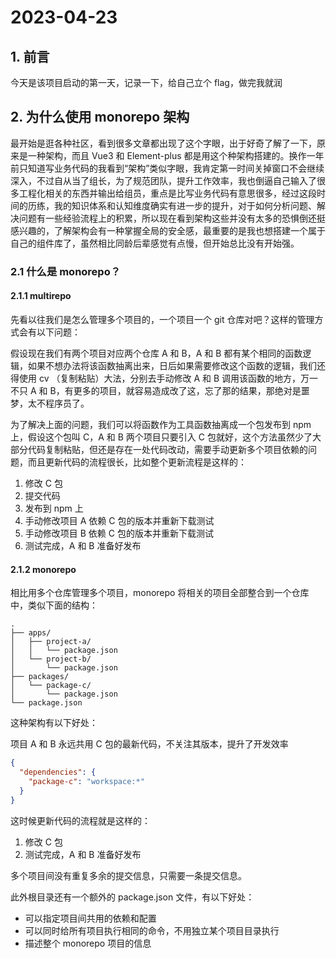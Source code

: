 # 2023-04-23

## 1. 前言

今天是该项目启动的第一天，记录一下，给自己立个 flag，做完我就润

## 2. 为什么使用 monorepo 架构

最开始是逛各种社区，看到很多文章都出现了这个字眼，出于好奇了解了一下，原来是一种架构，而且 Vue3 和 Element-plus 都是用这个种架构搭建的。换作一年前只知道写业务代码的我看到“架构”类似字眼，我肯定第一时间关掉窗口不会继续深入，不过自从当了组长，为了规范团队，提升工作效率，我也倒逼自己输入了很多工程化相关的东西并输出给组员，重点是比写业务代码有意思很多，经过这段时间的历练，我的知识体系和认知维度确实有进一步的提升，对于如何分析问题、解决问题有一些经验流程上的积累，所以现在看到架构这些并没有太多的恐惧倒还挺感兴趣的，了解架构会有一种掌握全局的安全感，最重要的是我也想搭建一个属于自己的组件库了，虽然相比同龄后辈感觉有点慢，但开始总比没有开始强。

### 2.1 什么是 monorepo？

#### 2.1.1 multirepo

先看以往我们是怎么管理多个项目的，一个项目一个 git 仓库对吧？这样的管理方式会有以下问题：

假设现在我们有两个项目对应两个仓库 A 和 B，A 和 B 都有某个相同的函数逻辑，如果不想办法将该函数抽离出来，日后如果需要修改这个函数的逻辑，我们还得使用 cv （复制粘贴）大法，分别去手动修改 A 和 B 调用该函数的地方，万一不只 A 和 B，有更多的项目，就容易造成改了这，忘了那的结果，那绝对是噩梦，太不程序员了。

为了解决上面的问题，我们可以将函数作为工具函数抽离成一个包发布到 npm 上，假设这个包叫 C，A 和 B 两个项目只要引入 C 包就好，这个方法虽然少了大部分代码复制粘贴，但还是存在一处代码改动，需要手动更新多个项目依赖的问题，而且更新代码的流程很长，比如整个更新流程是这样的：

1. 修改 C 包
2. 提交代码
3. 发布到 npm 上
4. 手动修改项目 A 依赖 C 包的版本并重新下载测试
5. 手动修改项目 B 依赖 C 包的版本并重新下载测试
6. 测试完成，A 和 B 准备好发布

#### 2.1.2 monorepo

相比用多个仓库管理多个项目，monorepo 将相关的项目全部整合到一个仓库中，类似下面的结构：

```
.
├── apps/
│   ├── project-a/
│   │   └── package.json
│   └── project-b/
│       └── package.json
├── packages/
│   └── package-c/
│       └── package.json
└── package.json
```

这种架构有以下好处：

项目 A 和 B 永远共用 C 包的最新代码，不关注其版本，提升了开发效率

```json
{
  "dependencies": {
    "package-c": "workspace:*"
  }
}
```

这时候更新代码的流程就是这样的：

1. 修改 C 包
2. 测试完成，A 和 B 准备好发布

多个项目间没有重复多余的提交信息，只需要一条提交信息。

此外根目录还有一个额外的 package.json 文件，有以下好处：

- 可以指定项目间共用的依赖和配置
- 可以同时给所有项目执行相同的命令，不用独立某个项目目录执行
- 描述整个 monorepo 项目的信息




